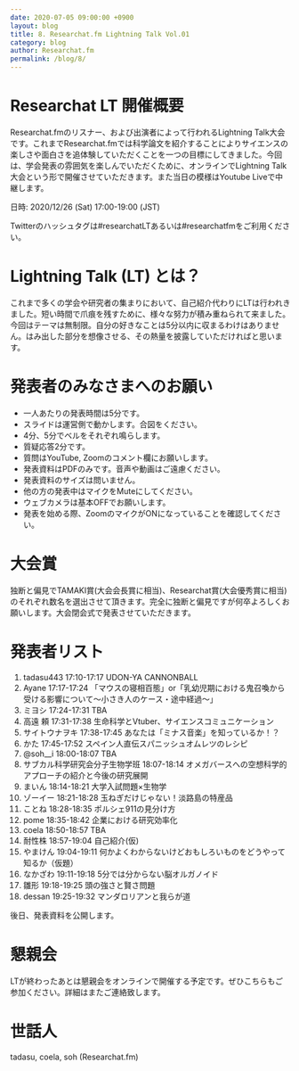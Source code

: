```yaml
---
date: 2020-07-05 09:00:00 +0900
layout: blog
title: 8. Researchat.fm Lightning Talk Vol.01
category: blog
author: Researchat.fm
permalink: /blog/8/
---
```


# Researchat LT 開催概要
Researchat.fmのリスナー、および出演者によって行われるLightning Talk大会です。これまでResearchat.fmでは科学論文を紹介することによりサイエンスの楽しさや面白さを追体験していただくことを一つの目標にしてきました。今回は、学会発表の雰囲気を楽しんでいただくために、オンラインでLightning Talk大会という形で開催させていただきます。また当日の模様はYoutube Liveで中継します。

日時: 2020/12/26 (Sat) 17:00-19:00 (JST)

Twitterのハッシュタグは#researchatLTあるいは#researchatfmをご利用ください。

# Lightning Talk (LT) とは？
これまで多くの学会や研究者の集まりにおいて、自己紹介代わりにLTは行われきました。短い時間で爪痕を残すために、様々な努力が積み重ねられて来ました。今回はテーマは無制限。自分の好きなことは5分以内に収まるわけはありません。はみ出した部分を想像させる、その熱量を披露していただければと思います。

# 発表者のみなさまへのお願い
- 一人あたりの発表時間は5分です。
- スライドは運営側で動かします。合図をください。
- 4分、5分でベルをそれぞれ鳴らします。
- 質疑応答2分です。
- 質問はYouTube, Zoomのコメント欄にお願いします。
- 発表資料はPDFのみです。音声や動画はご遠慮ください。
- 発表資料のサイズは問いません。
- 他の方の発表中はマイクをMuteにしてください。
- ウェブカメラは基本OFFでお願いします。
- 発表を始める際、ZoomのマイクがONになっていることを確認してください。

# 大会賞
独断と偏見でTAMAKI賞(大会会長賞に相当)、Researchat賞(大会優秀賞に相当)のそれぞれ数名を選出させて頂きます。完全に独断と偏見ですが何卒よろしくお願いします。大会閉会式で発表させていただきます。

# 発表者リスト
1. tadasu443 17:10-17:17 UDON-YA CANNONBALL
2. Ayane 17:17-17:24 「マウスの寝相百態」or「乳幼児期における鬼召喚から受ける影響について〜小さき人のケース・途中経過〜」 
3. ミヨシ 17:24-17:31 TBA
4. 高遠 頼 17:31-17:38 生命科学とVtuber、サイエンスコミュニケーション
5. サイトウナヲキ 17:38-17:45 あなたは「ミナス音楽」を知っているか！？
6. かた 17:45-17:52 スペイン人直伝スパニッシュオムレツのレシピ
7. @soh__i 18:00-18:07 TBA
8. サブカル科学研究会分子生物学班 18:07-18:14 オメガバースへの空想科学的アプローチの紹介と今後の研究展開
9. まいん 18:14-18:21 大学入試問題×生物学
10. ゾーイー 18:21-18:28 玉ねぎだけじゃない！淡路島の特産品
11. ことね 18:28-18:35 ポルシェ911の見分け方
12. pome 18:35-18:42 企業における研究効率化
13. coela 18:50-18:57 TBA
14. 耐性株 18:57-19:04 自己紹介(仮)
15. やまけん 19:04-19:11 何かよくわからないけどおもしろいものをどうやって知るか（仮題）
16. なかざわ 19:11-19:18 5分では分からない脳オルガノイド
17. 雛形 19:18-19:25 頭の強さと賢さ問題
18. dessan 19:25-19:32 マンダロリアンと我らが道

後日、発表資料を公開します。

# 懇親会
LTが終わったあとは懇親会をオンラインで開催する予定です。ぜひこちらもご参加ください。詳細はまたご連絡致します。

# 世話人
tadasu, coela, soh (Researchat.fm)



